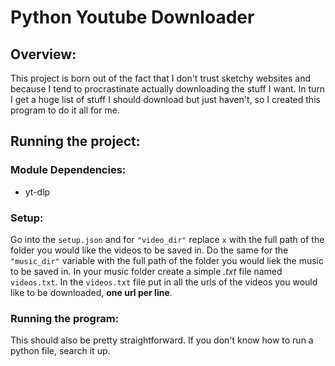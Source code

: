 # Python Youtube Downloader
## Overview:
This project is born out of the fact that I don't trust sketchy websites and because I tend to procrastinate actually downloading the stuff I want. In turn I get a huge list of stuff I should download but just haven't, so I created this program to do it all for me. 
## Running the project: 
### Module Dependencies:
- yt-dlp 
### Setup:
Go into the `setup.json` and for `"video_dir"` replace `x` with the full path of the folder you would like the videos to be saved in. Do the same for the `"music_dir"` variable with the full path of the folder you would liek the music to be saved in. In your music folder create a simple *.txt* file named `videos.txt`. In the `videos.txt` file put in all the urls of the videos you would like to be downloaded, **one url per line**. 
### Running the program:
This should also be pretty straightforward. If you don't know how to run a python file, search it up. 